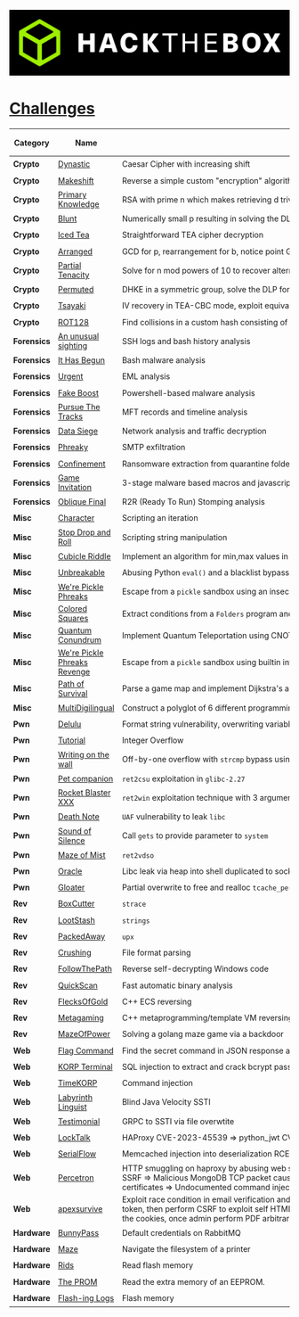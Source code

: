 <p align='center'>
  <img src='assets/logo_htb.png' alt="HTB">
</p>

# [__Challenges__](#challenges)
| Category      | Name                                                                                     | <div style="width:760px">Objective</div>                          | Difficulty [⭐⭐⭐⭐⭐] |
|---------------|------------------------------------------------------------------------------------------|-------------------------------------------------------------------|-------------------------|
| **Crypto**     | [Dynastic](crypto/%5BVery%20Easy%5D%20Dynastic)                                         | Caesar Cipher with increasing shift                               | ⭐                      |
| **Crypto**     | [Makeshift](crypto/%5BVery%20Easy%5D%20Makeshift)                                       | Reverse a simple custom "encryption" algorithm                    | ⭐                      |
| **Crypto**     | [Primary Knowledge](crypto/%5BVery%20Easy%5D%20Primary%20Knowledge)                     | RSA with prime n which makes retrieving d trivial                 | ⭐                      |
| **Crypto**     | [Blunt](crypto/%5BEasy%5D%20Blunt)                                                      | Numerically small p resulting in solving the DLP easily           | ⭐⭐                   |
| **Crypto**     | [Iced Tea](crypto/%5BEasy%5D%20Iced%20Tea)                                              | Straightforward TEA cipher decryption                             | ⭐⭐                   |
| **Crypto**     | [Arranged](crypto/%5BMedium%5D%20Arranged)                                              | GCD for p, rearrangement for b, notice point G has small order    | ⭐⭐⭐                 |
| **Crypto**     | [Partial Tenacity](crypto/%5BMedium%5D%20Partial%20Tenacity)                            | Solve for n mod powers of 10 to recover alternate bits of p and q | ⭐⭐⭐                 |
| **Crypto**     | [Permuted](crypto/%5BHard%5D%20Permuted)                                                | DHKE in a symmetric group, solve the DLP for that specific group  | ⭐⭐⭐⭐               |
| **Crypto**     | [Tsayaki](crypto/%5BHard%5D%20Tsayaki)                                                  | IV recovery in TEA-CBC mode, exploit equivalent keys attack       | ⭐⭐⭐⭐               |
| **Crypto**     | [ROT128](crypto/%5BInsane%5D%20ROT128)                                                  | Find collisions in a custom hash consisting of linear operations  | ⭐⭐⭐⭐⭐            |
| **Forensics**  | [An unusual sighting](forensics/%5BVery%20Easy%5D%20An%20unusual%20sighting)            | SSH logs and bash history analysis                                | ⭐                      |
| **Forensics**  | [It Has Begun](forensics/%5BVery%20Easy%5D%20It%20Has%20Begun)                          | Bash malware analysis                                             | ⭐                      |
| **Forensics**  | [Urgent](forensics/%5BVery%20Easy%5D%20Urgent)                                          | EML analysis                                                      | ⭐                      |
| **Forensics**  | [Fake Boost](forensics/%5BEasy%5D%20Fake%20Boost)                                       | Powershell-based malware analysis                                 | ⭐⭐                   |
| **Forensics**  | [Pursue The Tracks](forensics/%5BEasy%5D%20Persue%20The%20Tracks)                       | MFT records and timeline analysis                                 | ⭐⭐                   |
| **Forensics**  | [Data Siege](forensics/%5BMedium%5D%20Data%20Siege)                                     | Network analysis and traffic decryption                           | ⭐⭐⭐                 |
| **Forensics**  | [Phreaky](forensics/%5BMedium%5D%20Phreaky)                                             | SMTP exfiltration                                                 | ⭐⭐⭐                 |
| **Forensics**  | [Confinement](forensics/%5BHard%5D%20Confinement)                                       | Ransomware extraction from quarantine folder and data decryption  | ⭐⭐⭐⭐               |
| **Forensics**  | [Game Invitation](forensics/%5BHard%5D%20Game%20Invitation)                             | 3-stage malware based macros and javascript analysis              | ⭐⭐⭐⭐               |
| **Forensics**  | [Oblique Final](forensics/%5BInsane%5D%20Oblique%20Final)                               | R2R (Ready To Run) Stomping analysis                              | ⭐⭐⭐⭐⭐            |
| **Misc**       | [Character](misc/%5BVery%20Easy%5D%20Character)                                         | Scripting an iteration                                            | ⭐                      |
| **Misc**       | [Stop Drop and Roll](misc/%5BVery%20Easy%5D%20Stop%20Drop%20and%20Roll)                 | Scripting string manipulation                                     | ⭐                      |
| **Misc**       | [Cubicle Riddle](misc/%5BEasy%5D%20Cubicle%20Riddle)                                    | Implement an algorithm for min,max values in Python bytecode      | ⭐⭐                    |
| **Misc**       | [Unbreakable](misc/%5BEasy%5D%20Unbreakable)                                            | Abusing Python `eval()` and a blacklist bypass                    | ⭐⭐                    |
| **Misc**       | [We're Pickle Phreaks](misc/%5BEasy%5D%20Were%20Pickle%20Phreaks)                       | Escape from a `pickle` sandbox using an insecure imported module  | ⭐⭐                   |
| **Misc**       | [Colored Squares](misc/%5BMedium%5D%20Colored%20Squares)                                | Extract conditions from a `Folders` program and solve with Z3     | ⭐⭐⭐                 |
| **Misc**       | [Quantum Conundrum](misc/%5BMedium%5D%20Quantum%20Conundrum)                            | Implement Quantum Teleportation using CNOT and Hadamard gates     | ⭐⭐⭐                 |
| **Misc**       | [We're Pickle Phreaks Revenge](misc/%5BMedium%5D%20Were%20Pickle%20Phreaks%20Revenge)   | Escape from a `pickle` sandbox using builtin internal methods     | ⭐⭐⭐                 |
| **Misc**       | [Path of Survival](misc/%5BHard%5D%20Path%20of%20Survival)                              | Parse a game map and implement Dijkstra's algorithm               | ⭐⭐⭐⭐               |
| **Misc**       | [MultiDigilingual](misc/%5BHard%5D%20MultiDigilingual)                                  | Construct a polyglot of 6 different programming languages         | ⭐⭐⭐⭐               |
| **Pwn**        | [Delulu](pwn/%5BVery%20Easy%5D%20Delulu)                                                | Format string vulnerability, overwriting variable                 | ⭐                      |
| **Pwn**        | [Tutorial](pwn/%5BVery%20Easy%5D%20Tutorial)                                            | Integer Overflow                                                  | ⭐                      |
| **Pwn**        | [Writing on the wall](pwn/%5BVery%20Easy%5D%20Writing%20on%20the%20wall)                | Off-by-one overflow with `strcmp` bypass using null bytes         | ⭐                      |
| **Pwn**        | [Pet companion](pwn/%5BEasy%5D%20Pet%20companion)                                       | `ret2csu` exploitation in `glibc-2.27`                            | ⭐⭐                   |
| **Pwn**        | [Rocket Blaster XXX](pwn/%5BEasy%5D%20Rocket%20Blaster%20XXX)                           | `ret2win` exploitation technique with 3 arguments                 | ⭐⭐                   |
| **Pwn**        | [Death Note](pwn/%5BMedium%5D%20Death%20Note)                                           | `UAF` vulnerability to leak `libc`                                | ⭐⭐⭐                 |
| **Pwn**        | [Sound of Silence](pwn/%5BMedium%5D%20Sound%20of%20Silence)                             | Call `gets` to provide parameter to `system`                      | ⭐⭐⭐                 |
| **Pwn**        | [Maze of Mist](pwn/%5BHard%5D%20Maze%20of%20Mist)                                       | `ret2vdso`                                                        | ⭐⭐⭐⭐               |
| **Pwn**        | [Oracle](pwn/%5BHard%5D%20Oracle)                                                       | Libc leak via heap into shell duplicated to socket                | ⭐⭐⭐⭐               |
| **Pwn**        | [Gloater](pwn/%5BInsane%5D%20Gloater)                                                   | Partial overwrite to free and realloc `tcache_perthread_struct`   | ⭐⭐⭐⭐⭐            |
| **Rev**        | [BoxCutter](reversing/%5BVery%20Easy%5D%20BoxCutter)                                    | `strace`                                                          | ⭐                      |
| **Rev**        | [LootStash](reversing/%5BVery%20Easy%5D%20LootStash)                                    | `strings`                                                         | ⭐                      |
| **Rev**        | [PackedAway](reversing/%5BVery%20Easy%5D%20PackedAway)                                  | `upx`                                                             | ⭐                      |
| **Rev**        | [Crushing](reversing/%5BEasy%5D%20Crushing)                                             | File format parsing                                               | ⭐⭐                    |
| **Rev**        | [FollowThePath](reversing/%5BMedium%5D%20FollowThePath)                                 | Reverse self-decrypting Windows code                              | ⭐⭐⭐                 |
| **Rev**        | [QuickScan](reversing/%5BMedium%5D%20QuickScan)                                         | Fast automatic binary analysis                                    | ⭐⭐⭐                 |
| **Rev**        | [FlecksOfGold](reversing/%5BHard%5D%20FlecksOfGold)                                     | C++ ECS reversing                                                 | ⭐⭐⭐⭐               |
| **Rev**        | [Metagaming](reversing/%5BHard%5D%20Metagaming)                                         | C++ metaprogramming/template VM reversing                         | ⭐⭐⭐⭐               |
| **Rev**        | [MazeOfPower](reversing/%5BInsane%5D%20MazeOfPower)                                     | Solving a golang maze game via a backdoor                         | ⭐⭐⭐⭐⭐             |
| **Web**        | [Flag Command](web/%5BVery%20Easy%5D%20Flag%20Command)                                  | Find the secret command in JSON response and use it to get flag   | ⭐                      |
| **Web**        | [KORP Terminal](web/%5BVery%20Easy%5D%20KORP%20Terminal)                                | SQL injection to extract and crack bcrypt password hash           | ⭐                      |
| **Web**        | [TimeKORP](web/%5BVery%20Easy%5D%20TimeKORP)                                            | Command injection                                                 | ⭐                      |
| **Web**        | [Labyrinth Linguist](web/%5BEasy%5D%20Labyrinth%20Linguist)                             | Blind Java Velocity SSTI                                          | ⭐⭐                   |
| **Web**        | [Testimonial](web/%5BEasy%5D%20Testimonial)                                             | GRPC to SSTI via file overwtite                                   | ⭐⭐                   |
| **Web**        | [LockTalk](web/%5BMedium%5D%20LockTalk)                                                 | HAProxy CVE-2023-45539 => python_jwt CVE-2022-39227               | ⭐⭐⭐                 |
| **Web**        | [SerialFlow](web/%5BMedium%5D%20SerialFlow)                                             | Memcached injection into deserialization RCE with size limit      | ⭐⭐⭐                 |
| **Web**        | [Percetron](web/%5BHard%5D%20Percetron)                                                 | HTTP smuggling on haproxy by abusing web socket initiation response code to keep TCP open => Curl Gopher SSRF => Malicious MongoDB TCP packet causing privilege escalation => Cypher injection through malicious X509 certificates => Undocumented command injection in @steezcram/sevenzip library               | ⭐⭐⭐⭐               |
| **Web**        | [apexsurvive](web/%5BInsane%5D%20apexsurvive)                                           | Exploit race condition in email verification and get access to an internal user, perform CSS Injection to leak CSRF token, then perform CSRF to exploit self HTML injection, Hijack the service worker using DOM Clobbering and steal the cookies, once admin perform PDF arbitrary file write and overwrite `uwsgi.ini` to get RCE.                              | ⭐⭐⭐⭐⭐            |
| **Hardware**   | [BunnyPass](hw/BunnyPass%20%5BVery%20Easy%5D)                                           | Default credentials on RabbitMQ                                   | ⭐                      |
| **Hardware**   | [Maze](hw/Maze%20%5BVery%20Easy%5D)                                                     | Navigate the filesystem of a printer                              | ⭐                      |
| **Hardware**   | [Rids](hw/Rids%20%5BEasy%5D)                                                            | Read flash memory                                                 | ⭐⭐                    |
| **Hardware**   | [The PROM](hw/The%20PROM%20%5BMedium%5D)                                                | Read the extra memory of an EEPROM.                               | ⭐⭐⭐                 |
| **Hardware**   | [Flash-ing Logs](hw/Flash-ing%20Logs%20%5BHard%5D)                                      | Flash memory                                                      | ⭐⭐⭐⭐               |
